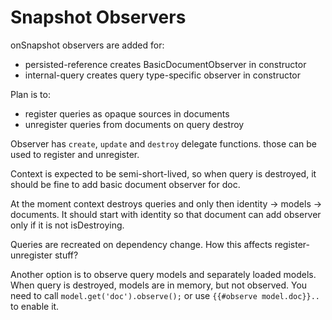 # Snapshot Observers

onSnapshot observers are added for:

* persisted-reference creates BasicDocumentObserver in constructor
* internal-query creates query type-specific observer in constructor

Plan is to:

* register queries as opaque sources in documents
* unregister queries from documents on query destroy

Observer has `create`, `update` and `destroy` delegate functions. those can be used to register and unregister.

Context is expected to be semi-short-lived, so when query is destroyed, it should be fine to add basic document observer for doc.

At the moment context destroys queries and only then identity -> models -> documents. It should start with identity so that document can add observer only if it is not isDestroying.

Queries are recreated on dependency change. How this affects register-unregister stuff?

Another option is to observe query models and separately loaded models. When query is destroyed, models are in memory, but not observed. You need to call `model.get('doc').observe();` or use `{{#observe model.doc}}..` to enable it.
